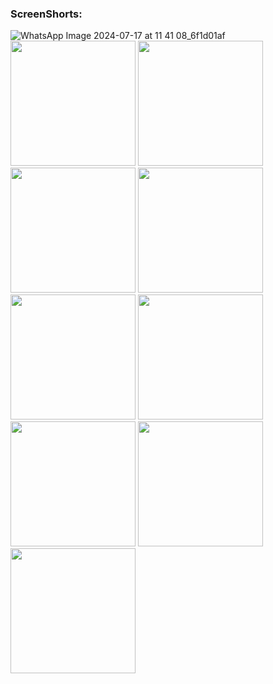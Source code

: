 


### ScreenShorts:

![WhatsApp Image 2024-07-17 at 11 41 08_6f1d01af](https://github.com/user-attachments/assets/4238f4c4-0f9a-4727-bcbf-f5177e94dfc3)
<img src = "https://github.com/user-attachments/assets/527d8a9b-28ac-43d5-aa21-dea8ccfcd423" width = "200">
<img src = "https://github.com/user-attachments/assets/16a41908-aa96-4050-97eb-4efbfb337a17" width = "200">
<img src = "https://github.com/user-attachments/assets/42920a56-44d7-4d00-a65e-197e6bc4dfcc" width = "200">
<img src = "https://github.com/user-attachments/assets/812330f3-fd35-48cd-b981-c241845b32d0" width = "200">
<img src = "https://github.com/user-attachments/assets/bc11e12d-b170-4315-b2d4-ff58a5cb8d20" width = "200">
<img src = "https://github.com/user-attachments/assets/7be74ad6-1bfd-4515-9474-cfc9a73772f5" width = "200">
<img src = "https://github.com/user-attachments/assets/f3fb81fd-da6d-4dbe-8ee4-e79c4b773db8" width = "200">
<img src = "https://github.com/user-attachments/assets/de898c97-cfe7-456f-b2ba-5eaf583d3942" width = "200">
<img src = "https://github.com/user-attachments/assets/8c289faa-be8a-493a-84ac-4a060699554f" width = "200">


